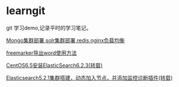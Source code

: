 # learngit
git 学习demo,记录平时的学习笔记。


[Mongo集群部署,solr集群部署,redis,nginx负载均衡](https://github.com/TeriMoni/learngit/blob/master/%E6%9D%82%E4%B8%83%E6%9D%82%E5%85%AB/Mongo%E9%9B%86%E7%BE%A4Solr%E9%9B%86%E7%BE%A4%E8%B4%9F%E8%BD%BD%E5%9D%87%E8%A1%A1redis%E9%85%8D%E7%BD%AE%E8%AF%A6%E8%A7%A3.md)

[freemarker导出word使用方法](https://github.com/TeriMoni/learngit/blob/master/%E6%9D%82%E4%B8%83%E6%9D%82%E5%85%AB/freemarker%E5%AF%BC%E5%87%BAWORD%E4%BD%BF%E7%94%A8.pdf)


[CentOS6.5安装ElasticSearch6.2.3(转载)](https://www.cnblogs.com/hunttown/archive/2018/03/26/8652904.html)


[Elasticsearch5.2.1集群搭建，动态加入节点，并添加监控诊断插件(转载)](https://blog.csdn.net/gamer_gyt/article/details/59077189)